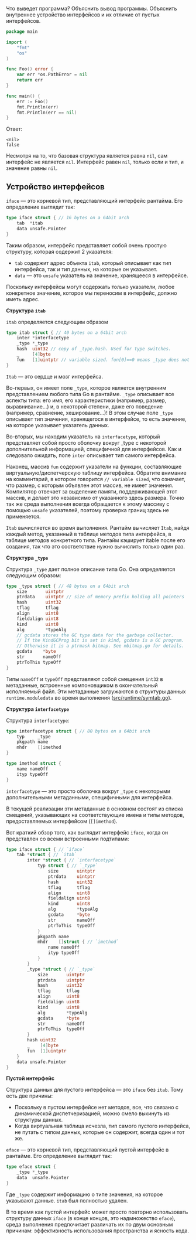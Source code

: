 Что выведет программа? Объяснить вывод программы. Объяснить внутреннее устройство интерфейсов и их отличие от пустых интерфейсов.

```go
package main

import (
	"fmt"
	"os"
)

func Foo() error {
	var err *os.PathError = nil
	return err
}

func main() {
	err := Foo()
	fmt.Println(err)
	fmt.Println(err == nil)
}
```

Ответ:
```
<nil>
false
```

Несмотря на то, что базовая структура является равна `nil`, сам интерфейс не является `nil`. Интерфейс равен `nil`, только если и тип, и значение равны `nil`.

## Устройство интерфейсов
`iface` — это корневой тип, представляющий интерфейс рантайма.
Его определение выглядит так:

```go
type iface struct { // 16 bytes on a 64bit arch
    tab  *itab
    data unsafe.Pointer
}
```

Таким образом, интерфейс представляет собой очень простую структуру, которая содержит 2 указателя:
- `tab` содержит адрес объекта `itab`, который описывает как тип интерфейса, так и тип данных, на которые он указывает.
- `data` — это `unsafe` указатель на значение, хранящееся в интерфейсе.

Поскольку интерфейсы могут содержать только указатели, любое конкретное значение, которое мы переносим в интерфейс, должно иметь адрес.

**Структура `itab`**

`itab` определяется следующим образом 
```go
type itab struct { // 40 bytes on a 64bit arch
    inter *interfacetype
    _type *_type
    hash  uint32 // copy of _type.hash. Used for type switches.
    _     [4]byte
    fun   [1]uintptr // variable sized. fun[0]==0 means _type does not implement inter.
}
```

`Itab` — это сердце и мозг интерфейса.

Во-первых, он имеет поле `_type`, которое является внутренним представлением любого типа Go в рантайме.
`_type` описывает все аспекты типа: его имя, его характеристики (например, размер, выравнивание...) и, в некоторой степени, даже его поведение (например, сравнение, хеширование...)!
В этом случае поле `_type` описывает тип значения, хранящегося в интерфейсе, то есть значение, на которое указывает указатель данных.

Во-вторых, мы находим указатель на `interfacetype`, который представляет собой просто оболочку вокруг _type с некоторой дополнительной информацией, специфичной для интерфейсов.
Как и следовало ожидать, поле `inter` описывает тип самого интерфейса.

Наконец, массив `fun` содержит указатели на функции, составляющие виртуальную/диспетчерскую таблицу интерфейса.
Обратите внимание на комментарий, в котором говорится `// variable sized`, что означает, что размер, с которым объявлен этот массив, не имеет значения.
Компилятор отвечает за выделение памяти, поддерживающей этот массив, и делает это независимо от указанного здесь размера. Точно так же среда выполнения всегда обращается к этому массиву с помощью `unsafe` указателей, поэтому проверка границ здесь не применяется.

`Itab` вычисляется во время выполнения. Рантайм вычисляет `Itab`, найдя каждый метод, указанный в таблице методов типа интерфейса, в таблице методов конкретного типа. Рантайм кэширует itable после его создания, так что это соответствие нужно вычислить только один раз.

**Структура `_type`**

Структура `_type` дает полное описание типа Go. Она определяется следующим образом:

```go
type _type struct { // 48 bytes on a 64bit arch
    size       uintptr
    ptrdata    uintptr // size of memory prefix holding all pointers
    hash       uint32
    tflag      tflag
    align      uint8
    fieldalign uint8
    kind       uint8
    alg        *typeAlg
    // gcdata stores the GC type data for the garbage collector.
    // If the KindGCProg bit is set in kind, gcdata is a GC program.
    // Otherwise it is a ptrmask bitmap. See mbitmap.go for details.
    gcdata    *byte
    str       nameOff
    ptrToThis typeOff
}
```

Типы `nameOff` и `typeOff` представляют собой смещения `int32` в метаданные, встроенные компоновщиком в окончательный исполняемый файл. Эти метаданные загружаются в структуры данных `runtime.moduledata` во время выполнения ([src/runtime/symtab.go](https://github.com/golang/go/blob/e822b1e26e20ef1c76672c0b77b0fd8a97a1fe84/src/runtime/type.go#L35)).

**Структура `interfacetype`**

Структура `interfacetype`:

```go
type interfacetype struct { // 80 bytes on a 64bit arch
    typ     _type
    pkgpath name
    mhdr    []imethod
}

type imethod struct {
    name nameOff
    ityp typeOff
}
```

`interfacetype` — это просто оболочка вокруг `_type` с некоторыми дополнительными метаданными, специфичными для интерфейса.

В текущей реализации эти метаданные в основном состоят из списка смещений, указывающих на соответствующие имена и типы методов, предоставляемых интерфейсом (`[]imethod`).

Вот краткий обзор того, как выглядит интерфейс `iface`, когда он представлен со всеми встроенными подтипами:

```go
type iface struct { // `iface`
    tab *struct { // `itab`
        inter *struct { // `interfacetype`
            typ struct { // `_type`
                size       uintptr
                ptrdata    uintptr
                hash       uint32
                tflag      tflag
                align      uint8
                fieldalign uint8
                kind       uint8
                alg        *typeAlg
                gcdata     *byte
                str        nameOff
                ptrToThis  typeOff
            }
            pkgpath name
            mhdr    []struct { // `imethod`
                name nameOff
                ityp typeOff
            }
        }
        _type *struct { // `_type`
            size       uintptr
            ptrdata    uintptr
            hash       uint32
            tflag      tflag
            align      uint8
            fieldalign uint8
            kind       uint8
            alg        *typeAlg
            gcdata     *byte
            str        nameOff
            ptrToThis  typeOff
        }
        hash uint32
        _    [4]byte
        fun  [1]uintptr
    }
    data unsafe.Pointer
}
```

**Пустой интерфейс**

Структура данных для пустого интерфейса — это `iface` без `itab`. Тому есть две причины:

- Поскольку в пустом интерфейсе нет методов, все, что связано с динамической диспетчеризацией, можно смело выкинуть из структуры данных.
- Когда виртуальная таблица исчезла, тип самого пустого интерфейса, не путать с типом данных, которые он содержит, всегда один и тот же.

`eface` — это корневой тип, представляющий пустой интерфейс в рантайме.
Его определение выглядит так:

```go
type eface struct {
	_type *_type
	data  unsafe.Pointer
}
```

Где `_type` содержит информацию о типе значения, на которое указывают данные.
`itab` был полностью удален.

В то время как пустой интерфейс может просто повторно использовать структуру данных `iface` (в конце концов, это надмножество `eface`), среда выполнения предпочитает различать их по двум основным причинам: эффективность использования пространства и ясность кода.
